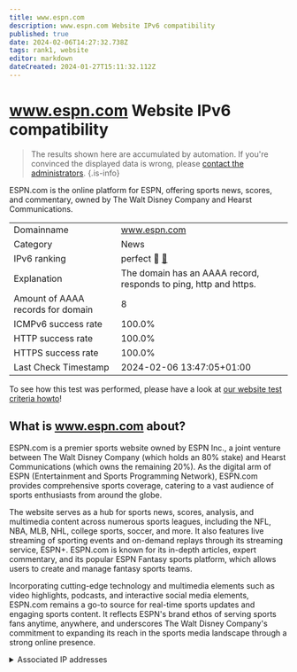 ```yaml
---
title: www.espn.com
description: www.espn.com Website IPv6 compatibility
published: true
date: 2024-02-06T14:27:32.738Z
tags: rank1, website
editor: markdown
dateCreated: 2024-01-27T15:11:32.112Z
---
```


# www.espn.com Website IPv6 compatibility

> The results shown here are accumulated by automation. If you're convinced the displayed data is wrong, please [contact the administrators](/howto/chat). 
{.is-info}

ESPN.com is the online platform for ESPN, offering sports news, scores, and commentary, owned by The Walt Disney Company and Hearst Communications.


|   |   |
| - | - |
| Domainname | www.espn.com
| Category | News |
| IPv6 ranking | perfect :1st_place_medal: [🔗](/howto/ranking) |
| Explanation | The domain has an AAAA record, responds to ping, http and https. |
| Amount of AAAA records for domain | 8 |
| ICMPv6 success rate | 100.0%|
| HTTP success rate | 100.0% |
| HTTPS success rate | 100.0% |
| Last Check Timestamp | 2024-02-06 13:47:05+01:00 |

To see how this test was performed, please have a look at [our website test criteria howto](/howto/testcriteria/website)!


## What is www.espn.com about?
ESPN.com is a premier sports website owned by ESPN Inc., a joint venture between The Walt Disney Company (which holds an 80% stake) and Hearst Communications (which owns the remaining 20%). As the digital arm of ESPN (Entertainment and Sports Programming Network), ESPN.com provides comprehensive sports coverage, catering to a vast audience of sports enthusiasts from around the globe.

The website serves as a hub for sports news, scores, analysis, and multimedia content across numerous sports leagues, including the NFL, NBA, MLB, NHL, college sports, soccer, and more. It also features live streaming of sporting events and on-demand replays through its streaming service, ESPN+. ESPN.com is known for its in-depth articles, expert commentary, and its popular ESPN Fantasy sports platform, which allows users to create and manage fantasy sports teams.

Incorporating cutting-edge technology and multimedia elements such as video highlights, podcasts, and interactive social media elements, ESPN.com remains a go-to source for real-time sports updates and engaging sports content. It reflects ESPN's brand ethos of serving sports fans anytime, anywhere, and underscores The Walt Disney Company's commitment to expanding its reach in the sports media landscape through a strong online presence.



<details>
<summary>Associated IP addresses</summary>

2600:9000:2077:5600:e:fe33:5580:93a1

2600:9000:2077:8200:e:fe33:5580:93a1

2600:9000:2077:9600:e:fe33:5580:93a1

2600:9000:2077:aa00:e:fe33:5580:93a1

2600:9000:2077:c800:e:fe33:5580:93a1

2600:9000:2077:ca00:e:fe33:5580:93a1

2600:9000:2077:f200:e:fe33:5580:93a1

2600:9000:2077:1c00:e:fe33:5580:93a1

</details>
